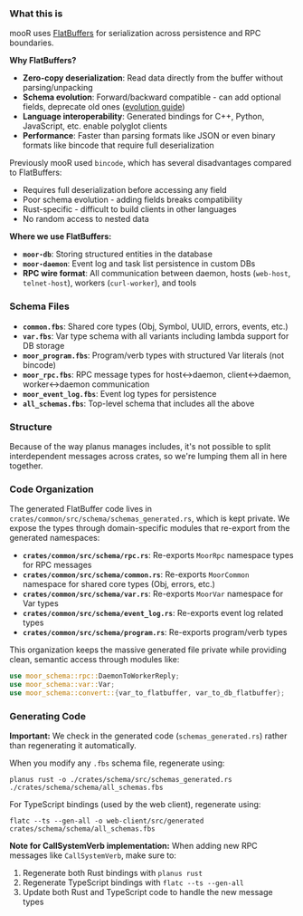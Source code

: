 ### What this is

mooR uses [FlatBuffers](https://flatbuffers.dev/) for serialization across persistence and RPC
boundaries.

**Why FlatBuffers?**

- **Zero-copy deserialization**: Read data directly from the buffer without parsing/unpacking
- **Schema evolution**: Forward/backward compatible - can add optional fields, deprecate old ones
  ([evolution guide](https://flatbuffers.dev/evolution/))
- **Language interoperability**: Generated bindings for C++, Python, JavaScript, etc. enable
  polyglot clients
- **Performance**: Faster than parsing formats like JSON or even binary formats like bincode that
  require full deserialization

Previously mooR used `bincode`, which has several disadvantages compared to FlatBuffers:

- Requires full deserialization before accessing any field
- Poor schema evolution - adding fields breaks compatibility
- Rust-specific - difficult to build clients in other languages
- No random access to nested data

**Where we use FlatBuffers:**

- **`moor-db`**: Storing structured entities in the database
- **`moor-daemon`**: Event log and task list persistence in custom DBs
- **RPC wire format**: All communication between daemon, hosts (`web-host`, `telnet-host`), workers
  (`curl-worker`), and tools

### Schema Files

- **`common.fbs`**: Shared core types (Obj, Symbol, UUID, errors, events, etc.)
- **`var.fbs`**: Var type schema with all variants including lambda support for DB storage
- **`moor_program.fbs`**: Program/verb types with structured Var literals (not bincode)
- **`moor_rpc.fbs`**: RPC message types for host↔daemon, client↔daemon, worker↔daemon communication
- **`moor_event_log.fbs`**: Event log types for persistence
- **`all_schemas.fbs`**: Top-level schema that includes all the above

### Structure

Because of the way planus manages includes, it's not possible to split interdependent messages
across crates, so we're lumping them all in here together.

### Code Organization

The generated FlatBuffer code lives in `crates/common/src/schema/schemas_generated.rs`, which is
kept private. We expose the types through domain-specific modules that re-export from the generated
namespaces:

- **`crates/common/src/schema/rpc.rs`**: Re-exports `MoorRpc` namespace types for RPC messages
- **`crates/common/src/schema/common.rs`**: Re-exports `MoorCommon` namespace for shared core types
  (Obj, errors, etc.)
- **`crates/common/src/schema/var.rs`**: Re-exports `MoorVar` namespace for Var types
- **`crates/common/src/schema/event_log.rs`**: Re-exports event log related types
- **`crates/common/src/schema/program.rs`**: Re-exports program/verb types

This organization keeps the massive generated file private while providing clean, semantic access
through modules like:

```rust
use moor_schema::rpc::DaemonToWorkerReply;
use moor_schema::var::Var;
use moor_schema::convert::{var_to_flatbuffer, var_to_db_flatbuffer};
```

### Generating Code

**Important:** We check in the generated code (`schemas_generated.rs`) rather than regenerating it
automatically.

When you modify any `.fbs` schema file, regenerate using:

```shell
planus rust -o ./crates/schema/src/schemas_generated.rs ./crates/schema/schema/all_schemas.fbs
```

For TypeScript bindings (used by the web client), regenerate using:

```shell
flatc --ts --gen-all -o web-client/src/generated crates/schema/schema/all_schemas.fbs
```

**Note for CallSystemVerb implementation:** When adding new RPC messages like `CallSystemVerb`, make sure to:
1. Regenerate both Rust bindings with `planus rust`
2. Regenerate TypeScript bindings with `flatc --ts --gen-all`
3. Update both Rust and TypeScript code to handle the new message types
